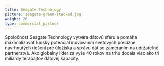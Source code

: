 ```yaml
---
title: Seagate Technology
picture: seagate-green-stacked.jpg
weight: 26
type: commercial_partner
---
```


Spoločnosť Seagate Technology vytvára dátovú sféru a pomáha maximalizovať ľudský potenciál inovovaním svetových precízne navrhnutých riešení pre úložiská a správu dát so zameraním na udržateľné partnerstvá. Ako globálny líder za vyše 40 rokov na trhu dodala viac ako tri miliardy terabajtov dátovej kapacity.